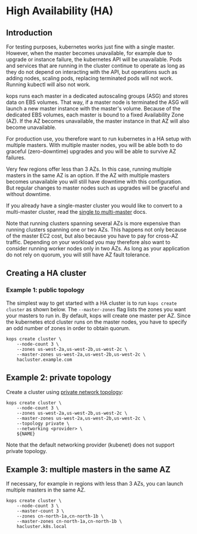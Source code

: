 # High Availability (HA)

## Introduction

For testing purposes, kubernetes works just fine with a single master. However, when the master becomes unavailable, for example due to upgrade or instance failure, the kubernetes API will be unavailable. Pods and services that are running in the cluster continue to operate as long as they do not depend on interacting with the API, but operations such as adding nodes, scaling pods, replacing terminated pods will not work. Running kubectl will also not work. 

kops runs each master in a dedicated autoscaling groups (ASG) and stores data on EBS volumes. That way, if a master node is terminated the ASG will launch a new master instance with the master's volume. Because of the dedicated EBS volumes, each master is bound to a fixed Availability Zone (AZ). If the AZ becomes unavailable, the master instance in that AZ will also become unavailable.

For production use, you therefore want to run kubernetes in a HA setup with multiple masters. With multiple master nodes, you will be able both to do graceful (zero-downtime) upgrades and you will be able to survive AZ failures.

Very few regions offer less than 3 AZs. In this case, running multiple masters in the same AZ is an option. If the AZ with multiple masters becomes unavailable you will still have downtime with this configuration. But regular changes to master nodes such as upgrades will be graceful and without downtime.

If you already have a single-master cluster you would like to convert to a multi-master cluster, read the [single to multi-master](../single-to-multi-master.md) docs.

Note that running clusters spanning several AZs is more expensive than running clusters spanning one or two AZs. This happens not only because of the master EC2 cost, but also because you have to pay for cross-AZ traffic. Depending on your workload you may therefore also want to consider running worker nodes only in two AZs. As long as your application do not rely on quorum, you will still have AZ fault tolerance.

## Creating a HA cluster

### Example 1: public topology

The simplest way to get started with a HA cluster is to run `kops create cluster` as shown below. The `--master-zones` flag lists the zones you want your masters
to run in. By default, kops will create one master per AZ. Since the kubernetes etcd cluster runs on the master nodes, you have to specify an odd number of zones in order to obtain quorum.

```
kops create cluster \
    --node-count 3 \
    --zones us-west-2a,us-west-2b,us-west-2c \
    --master-zones us-west-2a,us-west-2b,us-west-2c \
    hacluster.example.com
```

## Example 2: private topology

Create a cluster using [private network topology](../topology.md):

```
kops create cluster \
    --node-count 3 \
    --zones us-west-2a,us-west-2b,us-west-2c \
    --master-zones us-west-2a,us-west-2b,us-west-2c \
    --topology private \
    --networking <provider> \
    ${NAME}
```

Note that the default networking provider (kubenet) does not support private topology.

## Example 3: multiple masters in the same AZ

If necessary, for example in regions with less than 3 AZs, you can launch multiple masters in the same AZ.

```
kops create cluster \
    --node-count 3 \
    --master-count 3 \
    --zones cn-north-1a,cn-north-1b \
    --master-zones cn-north-1a,cn-north-1b \
    hacluster.k8s.local
```
